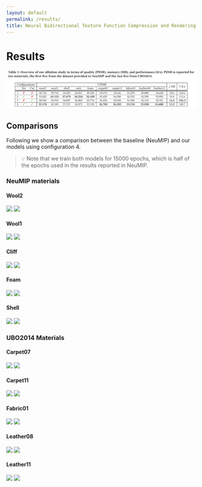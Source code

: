 ```yaml
---
layout: default
permalink: /results/
title: Neural Bidirectional Texture Function Compression and Rendering
---
```

# Results

![](assets/table.png)

## Comparisons
Following we show a comparison between the baseline (NeuMIP) and our models using configuration 4.  
> 💡 Note that we train both models for 15000 epochs, which is half of the epochs used in the results reported in NeuMIP. 

### NeuMIP materials

#### Wool2
<div class="juxtapose" width="100%">
    <img src="../assets/neumip/wool2/1.jpg" data-label="NeuMIP"/>
    <img src="../assets/neumip/wool2/2.jpg" data-label="Ours"/>
</div>

#### Wool1
<div class="juxtapose" width="100%">
    <img src="../assets/neumip/wool1/1.jpg" data-label="NeuMIP"/>
    <img src="../assets/neumip/wool1/2.jpg" data-label="Ours"/>
</div>

#### Cliff
<div class="juxtapose" width="100%">
    <img src="../assets/neumip/cliff/1.jpg" data-label="NeuMIP"/>
    <img src="../assets/neumip/cliff/2.jpg" data-label="Ours"/>
</div>

#### Foam
<div class="juxtapose" width="100%">
    <img src="../assets/neumip/foam/1.jpg" data-label="NeuMIP"/>
    <img src="../assets/neumip/foam/2.jpg" data-label="Ours"/>
</div>

#### Shell
<div class="juxtapose" width="100%">
    <img src="../assets/neumip/shell/1.jpg" data-label="NeuMIP"/>
    <img src="../assets/neumip/shell/2.jpg" data-label="Ours"/>
</div>


### UBO2014 Materials

#### Carpet07
<div class="juxtapose" width="100%">
    <img src="../assets/ubo2014/carpet07/1.jpg" data-label="NeuMIP"/>
    <img src="../assets/ubo2014/carpet07/6.jpg" data-label="Ours"/>
</div>

#### Carpet11
<div class="juxtapose" width="100%">
    <img src="../assets/ubo2014/carpet11/1.jpg" data-label="NeuMIP"/>
    <img src="../assets/ubo2014/carpet11/6.jpg" data-label="Ours"/>
</div>

#### Fabric01
<div class="juxtapose" width="100%">
    <img src="../assets/ubo2014/fabric01/1.jpg" data-label="NeuMIP"/>
    <img src="../assets/ubo2014/fabric01/6.jpg" data-label="Ours"/>
</div>

#### Leather08
<div class="juxtapose" width="100%">
    <img src="../assets/ubo2014/leather08/1.jpg" data-label="NeuMIP"/>
    <img src="../assets/ubo2014/leather08/6.jpg" data-label="Ours"/>
</div>

#### Leather11
<div class="juxtapose" width="100%">
    <img src="../assets/ubo2014/leather11/1.jpg" data-label="NeuMIP"/>
    <img src="../assets/ubo2014/leather11/6.jpg" data-label="Ours"/>
</div>




<script src="https://cdn.knightlab.com/libs/juxtapose/latest/js/juxtapose.min.js"></script>
<link rel="stylesheet" href="https://cdn.knightlab.com/libs/juxtapose/latest/css/juxtapose.css">